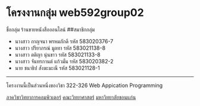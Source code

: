 # โครงงานกลุ่ม web592group02
ชื่อกลุ่ม ร้านขายหนังสือออนไลน์
##สมาชิกกลุ่ม
- นางสาว กาญจนา พรหมภักดี รหัส 583020376-7
- นางสาว ปรียาภรณ์ มูลทา รหัส 583021138-8
- นางสาว ตติญา นุ่นขาว รหัส 583021133-8
- นางสาว จันทรกานต์ แก้วมั่น รหัส 583020382-2
- นาย ชนาธิป สังฆะมะณี รหัส 583021128-1

<hr>
โครงงานนี้เป็นส่วนหนึ่งของวิชา 322-326 Web Appication Programming

[ภาควิชาวิทยาการคอมพิวเตอร์](http://www.cs.kku.ac.th/)
[คณะวิทยาศาสตร์](http://www.sc.kku.ac.th/)
[มหาวิทยาลัยขอนแก่น](http://www.kku.ac.th/)
